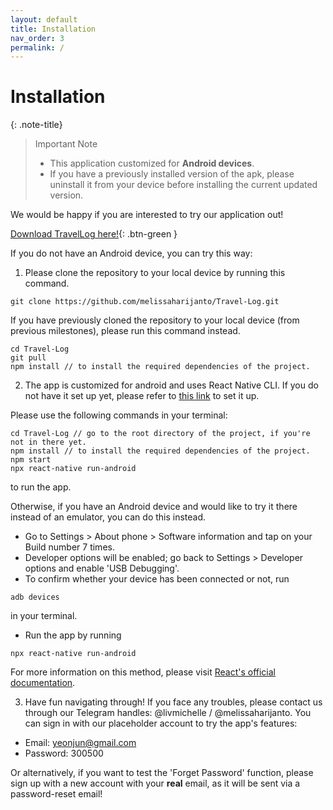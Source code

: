 ```yaml
---
layout: default
title: Installation
nav_order: 3
permalink: /
---
```


# Installation

{: .note-title}
> Important Note
>
> - This application customized for **Android devices**.
> - If you have a previously installed version of the apk, please uninstall it from your device before installing the current updated version.

We would be happy if you are interested to try our application out!

[Download TravelLog here!](https://drive.google.com/file/d/1btqUkEVeYYCeM1tJqklh7v3JmKq8REor/view?usp=sharing){: .btn-green }

If you do not have an Android device, you can try this way:

1. Please clone the repository to your local device by running this command.
```
git clone https://github.com/melissaharijanto/Travel-Log.git
```
If you have previously cloned the repository to your local device (from previous milestones), please run this
command instead. 
```
cd Travel-Log
git pull
npm install // to install the required dependencies of the project.
```
2. The app is customized for android and uses React Native CLI. If you do not have it set up yet, please refer to <a href="https://reactnative.dev/docs/environment-setup">this link</a> to set it up.

Please use the following commands in your terminal:
```
cd Travel-Log // go to the root directory of the project, if you're not in there yet.
npm install // to install the required dependencies of the project.
npm start
npx react-native run-android
```
to run the app.

Otherwise, if you have an Android device and would like to try it there instead of an emulator, you can do this instead.
- Go to Settings > About phone > Software information and tap on your Build number 7 times.
- Developer options will be enabled; go back to Settings > Developer options and enable 'USB Debugging'.
- To confirm whether your device has been connected or not, run 
```
adb devices
```
in your terminal. 
- Run the app by running 
```
npx react-native run-android
```
For more information on this method, please visit <a href="https://reactnative.dev/docs/running-on-device">React's official documentation</a>.

3. Have fun navigating through! If you face any troubles, please contact us through our Telegram handles:  @livmichelle / @melissaharijanto.
You can sign in with our placeholder account to try the app's features:
- Email: yeonjun@gmail.com
- Password: 300500

Or alternatively, if you want to test the 'Forget Password' function, please sign up with a new account with your
**real** email, as it will be sent via a password-reset email!
